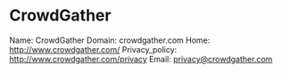 
# CrowdGather

Name: CrowdGather
Domain: crowdgather.com
Home: http://www.crowdgather.com/
Privacy_policy: http://www.crowdgather.com/privacy
Email: privacy@crowdgather.com
